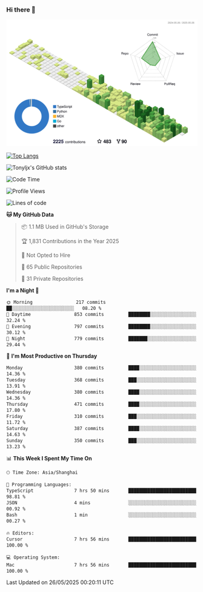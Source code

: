 ### Hi there 👋

![](./profile-3d-contrib/profile-green-animate.svg)

 

[![Top Langs](https://github-readme-stats.vercel.app/api/top-langs/?username=tonyljx)](https://github.com/anuraghazra/github-readme-stats)

![Tonyljx's GitHub stats](https://github-readme-stats.vercel.app/api?username=tonyljx&theme=default&show_icons=true)

 

<!--START_SECTION:waka-->
![Code Time](http://img.shields.io/badge/Code%20Time-1%2C321%20hrs%2017%20mins-blue)

![Profile Views](http://img.shields.io/badge/Profile%20Views-0-blue)

![Lines of code](https://img.shields.io/badge/From%20Hello%20World%20I%27ve%20Written-1.3%20million%20lines%20of%20code-blue)

**🐱 My GitHub Data** 

> 📦 1.1 MB Used in GitHub's Storage 
 > 
> 🏆 1,831 Contributions in the Year 2025
 > 
> 🚫 Not Opted to Hire
 > 
> 📜 65 Public Repositories 
 > 
> 🔑 31 Private Repositories 
 > 
**I'm a Night 🦉** 

```text
🌞 Morning                217 commits         ██░░░░░░░░░░░░░░░░░░░░░░░   08.20 % 
🌆 Daytime                853 commits         ████████░░░░░░░░░░░░░░░░░   32.24 % 
🌃 Evening                797 commits         ████████░░░░░░░░░░░░░░░░░   30.12 % 
🌙 Night                  779 commits         ███████░░░░░░░░░░░░░░░░░░   29.44 % 
```
📅 **I'm Most Productive on Thursday** 

```text
Monday                   380 commits         ████░░░░░░░░░░░░░░░░░░░░░   14.36 % 
Tuesday                  368 commits         ███░░░░░░░░░░░░░░░░░░░░░░   13.91 % 
Wednesday                380 commits         ████░░░░░░░░░░░░░░░░░░░░░   14.36 % 
Thursday                 471 commits         ████░░░░░░░░░░░░░░░░░░░░░   17.80 % 
Friday                   310 commits         ███░░░░░░░░░░░░░░░░░░░░░░   11.72 % 
Saturday                 387 commits         ████░░░░░░░░░░░░░░░░░░░░░   14.63 % 
Sunday                   350 commits         ███░░░░░░░░░░░░░░░░░░░░░░   13.23 % 
```


📊 **This Week I Spent My Time On** 

```text
🕑︎ Time Zone: Asia/Shanghai

💬 Programming Languages: 
TypeScript               7 hrs 50 mins       █████████████████████████   98.81 % 
JSON                     4 mins              ░░░░░░░░░░░░░░░░░░░░░░░░░   00.92 % 
Bash                     1 min               ░░░░░░░░░░░░░░░░░░░░░░░░░   00.27 % 

🔥 Editors: 
Cursor                   7 hrs 56 mins       █████████████████████████   100.00 % 

💻 Operating System: 
Mac                      7 hrs 56 mins       █████████████████████████   100.00 % 
```


 Last Updated on 26/05/2025 00:20:11 UTC
<!--END_SECTION:waka-->
